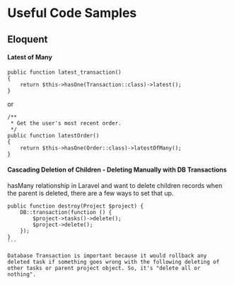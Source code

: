# Useful Code Samples








## Eloquent



#### Latest of Many


```
public function latest_transaction() 
{
    return $this->hasOne(Transaction::class)->latest();
} 
```
or
```
/**
 * Get the user's most recent order.
 */
public function latestOrder()
{
    return $this->hasOne(Order::class)->latestOfMany();
}
```


#### Cascading Deletion of Children -  Deleting Manually with DB Transactions

hasMany relationship in Laravel and want to delete children records when the parent is deleted, there are a few ways to set that up.
````
public function destroy(Project $project) {
    DB::transaction(function () {
        $project->tasks()->delete();
        $project->delete();
    });
}
```

Database Transaction is important because it would rollback any deleted task if something goes wrong with the following deleting of other tasks or parent project object. So, it's "delete all or nothing".
